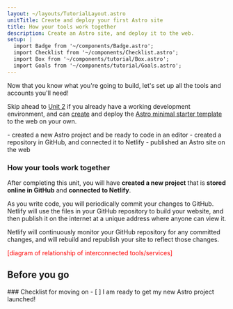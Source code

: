 ```yaml
---
layout: ~/layouts/TutorialLayout.astro
unitTitle: Create and deploy your first Astro site
title: How your tools work together
description: Create an Astro site, and deploy it to the web.
setup: |
  import Badge from '~/components/Badge.astro';
  import Checklist from '~/components/Checklist.astro';
  import Box from '~/components/tutorial/Box.astro';
  import Goals from '~/components/tutorial/Goals.astro';
---
```


Now that you know what you're going to build, let's set up all the tools and accounts you'll need!

Skip ahead to [Unit 2](/en/tutorial/2-pages/) if you already have a working development environment, and can [create](/en/install/auto/) and deploy the [Astro minimal starter template](https://github.com/withastro/astro/tree/main/examples/minimal) to the web on your own.

<Goals>
  - created a new Astro project and be ready to code in an editor
  - created a repository in GitHub, and connected it to Netlify
  - published an Astro site on the web
</Goals>

### How your tools work together

After completing this unit, you will have **created a new project** that is **stored online in GitHub** and **connected to Netlify**. 

As you write code, you will periodically commit your changes to GitHub. Netlify will use the files in your GitHub repository to build your website, and then publish it on the internet at a unique address where anyone can view it.

Netlify will continuously monitor your GitHub repository for any committed changes, and will rebuild and republish your site to reflect those changes.

<p style="color: red;">[diagram of relationship of interconnected tools/services]</p>

## Before you go

<Box icon="check-list">
### Checklist for moving on

<Checklist key="setup">
- [ ] I am ready to get my new Astro project launched!
</Checklist>
</Box>
